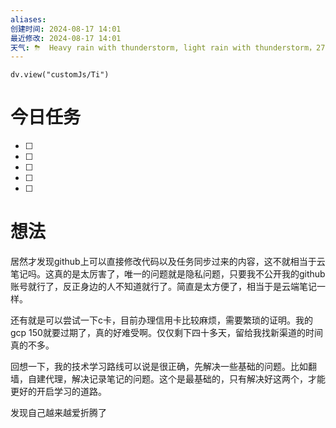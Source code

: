 ```yaml
---
aliases: 
创建时间: 2024-08-17 14:01
最近修改: 2024-08-17 14:01
天气: ⛈  Heavy rain with thunderstorm, light rain with thunderstorm，27°C 
---
```



```dataviewjs
dv.view("customJs/Ti")
```

# 今日任务
- [ ] 
- [ ] 
- [ ] 
- [ ] 
- [ ] 

# 想法
居然才发现github上可以直接修改代码以及任务同步过来的内容，这不就相当于云笔记吗。这真的是太厉害了，唯一的问题就是隐私问题，只要我不公开我的github账号就行了，反正身边的人不知道就行了。简直是太方便了，相当于是云端笔记一样。


还有就是可以尝试一下c卡，目前办理信用卡比较麻烦，需要繁琐的证明。我的gcp 150就要过期了，真的好难受啊。仅仅剩下四十多天，留给我找新渠道的时间真的不多。

回想一下，我的技术学习路线可以说是很正确，先解决一些基础的问题。比如翻墙，自建代理，解决记录笔记的问题。这个是最基础的，只有解决好这两个，才能更好的开启学习的道路。

发现自己越来越爱折腾了



























































































































































































































































































































































































































































































































































































































































































































































































































































































































































































































































































































































































































































































































































































































































































































































































































































































































































































































































































































































































































































































































































































































































































































































































































































































































































































































































































































































































































































































































































































































































































































































































































































































































































































































































































































































































































































































































































































































































































































































































































































































































































































































































































































































































































































































































































































































































































































































































































































































































































































































































































































































































































































































































































































































































































































































































































































































































































































































































































































































































































































































































































































































































































































































































































































































































































































































































































































































































































































































































































































































































































































































































































































































































































































































































































































































































































































































































































































































































































































































































































































































































































































































































































































































































































































































































































































































































































































































































































































































































































































































































































































































































































































































































































































































































































































































































































































































































































































































































































































































































































































































































































































































































































































































































































































































































































































































































































































































































































































































































































































































































































































































































































































































































































































































































































































































































































































































































































































































































































































































































































































































































































































































































































































































































































































































































































































































































































































































































































































































































































































































































































































































































































































































































































































































































































































































































































































































































































































































































































































































































































































































































































































































































































































































































































































































































































































































































































































































































































































































































































































































































































































































































































































































































































































































































































































































































































































































































































































































































































































































































































































































































































































































































































































































































































































































































































































































































































































































































































































































































































































































































































































































































































































































































































































































































































































































































































































































































































































































































































































































































































































































































































































































































































































































































































































































































































































































































































































































































































































































































































































































































































































































































































































































































































































































































































































































































































































































































































































































































































































































































































































































































































































































































































































































































































































































































































































































































































































































































































































































































































































































































































































































































































































































































































































































































































































































































































































































































































































































































































































































































































































































































































































































































































































































































































































































































































































































































































































































































































































































































































































































































































































































































































































































































































































































































































































































































































































































































































































































































































































































































































































































































































































































































































































































































































































































































































































































































































































































































































































































































































































































































































































































































































































































































































































































































































































































































































































































































































































































































































































































































































































































































































































































































































































































































































































































































































































































































































































































































































































































































































































































































































































































































































































































































































































































































































































































































































































































































































































































































































































































































































































































































































































































































































































































































































































































































































































































































































































































































































































































































































































































































































































































































































































































































































































































































































































































































































































































































































































































































































































































































































































































































































































































































































































































































































































































































































































































































































































































































































































































































































































































































































































































































































































































































































































































































































































































































































































































































































































































































































































































































































































































































































































































































































































































































































































































































































































































































































































































































































































































































































































































































































































































































































































































































































































































































































































































































































































































































































































































































































































































































































































































































































































































































































































































































































































































































































































































































































































































































































































































































































































































































































































































































































































































































































































































































































































































































































































































































































































































































































































































































































































































































































































































































































































































































































































































































































































































































































































































































































































































































































































































































































































































































































































































































































































































































































































































































































































































































































































































































































































































































































































































































































































































































































































































































































































































































































































































































































































































































































































































































































































































































































































































































































































































































































































































































































































































































































































































































































































































































































































































































































































































































































































































































































































































































































































































































































































































































































































































































































































































































































































































































































































































































































































































































































































































































































































































































































































































































































































































































































































































































































































































































































































































































































































































































































































































































































































































































































































































































































































































































































































































































































































































































































































































































































































































































































































































































































































































































































































































































































































































































































































































































































































































































































































































































































































































































































































































































































































































































































































































































































































































































































































































































































































































































































































































































































































































































































































































































































































































































































































































































































































































































































































































































































































































































































































































































































































































































































































































































































































































































































































































































































































































































































































































































































































































































































































































































































































































































































































































































































































































































































































































































































































































































































































































































































































































































































































































































































































































































































































































































































































































































































































































































































































































































































































































































































































































































































































































































































































































































































































































































































































































































































































































































































































































































































































































































































































































































































































































































































































































































































































































































































































































































